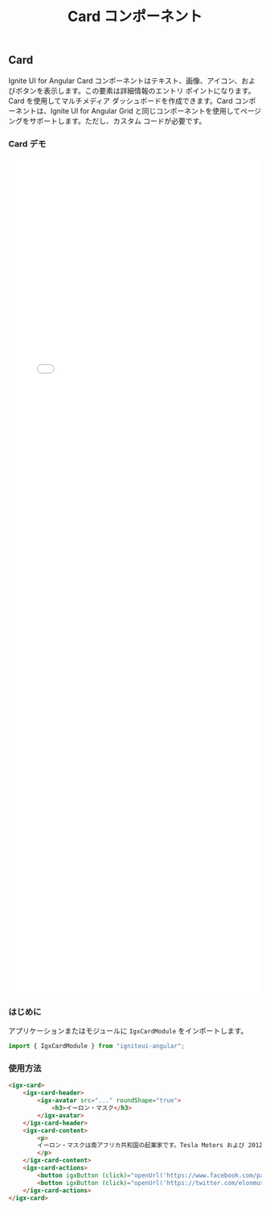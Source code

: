﻿---
title: Card コンポーネント
_description: Ignite UI for Angular Card コンポーネントを使用して、詳細情報のエントリ ポイントとして、ダッシュボード、テキスト、画像、アイコン、ボタンなどを表示します。
_keywords: Ignite UI for Angular, UI コントロール, Angular ウィジェット, web ウィジェット, UI ウィジェット, Angular, ネイティブ Angular コンポーネント スィート, ネイティブ Angular コントロール, ネイティブ Angular コンポーネント ライブラリ, Angular Card コンポーネント, Angular Card コントロール
---

## Card
<p class="highlight">Ignite UI for Angular Card コンポーネントはテキスト、画像、アイコン、およびボタンを表示します。この要素は詳細情報のエントリ ポイントになります。Card を使用してマルチメディア ダッシュボードを作成できます。Card コンポーネントは、Ignite UI for Angular Grid と同じコンポーネントを使用してページングをサポートします。ただし、カスタム コードが必要です。</p>
<div class="divider"></div>

### Card デモ
<div class="sample-container" style="height: 1661px">
    <iframe seamless width="100%" height="100%" frameborder="0" src="{environment:demosBaseUrl}/card"></iframe>
</div>
<div class="divider--half"></div>

### はじめに
アプリケーションまたはモジュールに `IgxCardModule` をインポートします。
```typescript
import { IgxCardModule } from "igniteui-angular";
```
<div class="divider--half"></div>

### 使用方法
```html
<igx-card>
    <igx-card-header>
        <igx-avatar src="..." roundShape="true">
            <h3>イーロン・マスク</h3>
        </igx-avatar>
    </igx-card-header>
    <igx-card-content>
        <p>
        イーロン・マスクは南アフリカ共和国の起業家です。Tesla Motors および 2012 年にコマーシャル スペースクラフトを立ち上げた SpaceX の設立者です。
        </p>
    </igx-card-content>
    <igx-card-actions>
        <button igxButton (click)="openUrl('https://www.facebook.com/pages/Elon-Musk/108250442531979')">いいね</button>
        <button igxButton (click)="openUrl('https://twitter.com/elonmusk')">シェア</button>
    </igx-card-actions>
</igx-card>
```
<div class="divider--half"></div>

